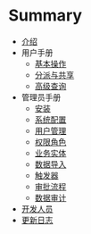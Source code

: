 # Summary

* [介绍](index.md)
* 用户手册
    * [基本操作](manual/basic.md)
    * [分派与共享](manual/shares.md)
    * [高级查询](manual/adv-filter.md)
* 管理员手册
    * [安装](admin/install.md)
    * [系统配置](admin/systems.md)
    * [用户管理](admin/users.md)
    * [权限角色](admin/privileges.md)
    * [业务实体](admin/meta-entity.md)
    * [数据导入](admin/data-import.md)
    * [触发器](admin/triggers.md)
    * [审批流程](admin/approval.md)
    * [数据审计](admin/auditing.md)
* [开发人员](dev/index.md)
* [更新日志](dev/changelog.md)

